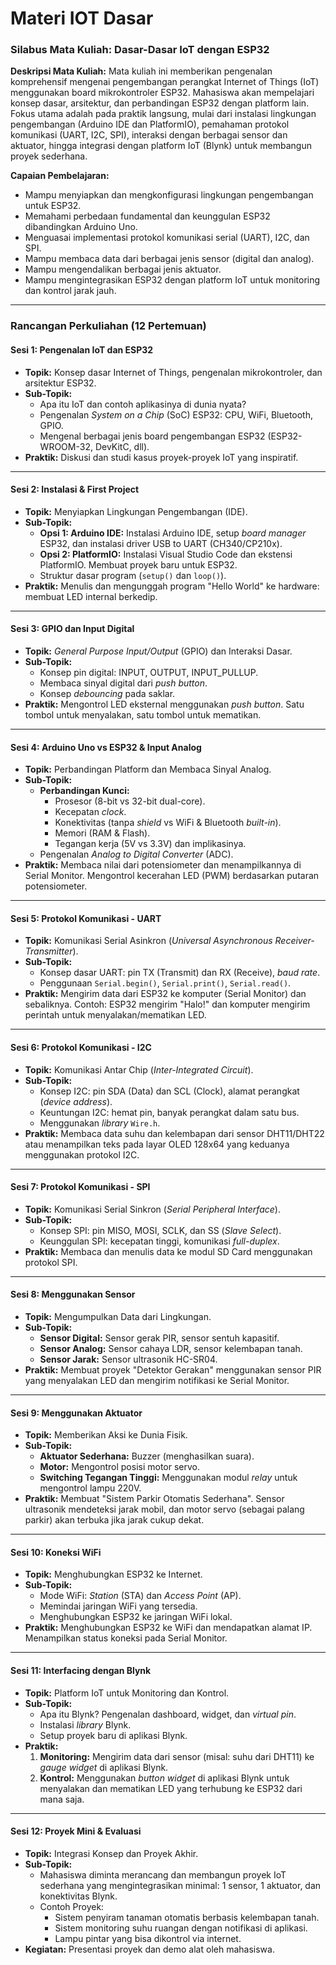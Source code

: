 # Materi IOT Dasar


### **Silabus Mata Kuliah: Dasar-Dasar IoT dengan ESP32**

**Deskripsi Mata Kuliah:** Mata kuliah ini memberikan pengenalan komprehensif mengenai pengembangan perangkat Internet of Things (IoT) menggunakan board mikrokontroler ESP32. Mahasiswa akan mempelajari konsep dasar, arsitektur, dan perbandingan ESP32 dengan platform lain. Fokus utama adalah pada praktik langsung, mulai dari instalasi lingkungan pengembangan (Arduino IDE dan PlatformIO), pemahaman protokol komunikasi (UART, I2C, SPI), interaksi dengan berbagai sensor dan aktuator, hingga integrasi dengan platform IoT (Blynk) untuk membangun proyek sederhana.

**Capaian Pembelajaran:**
* Mampu menyiapkan dan mengkonfigurasi lingkungan pengembangan untuk ESP32.
* Memahami perbedaan fundamental dan keunggulan ESP32 dibandingkan Arduino Uno.
* Menguasai implementasi protokol komunikasi serial (UART), I2C, dan SPI.
* Mampu membaca data dari berbagai jenis sensor (digital dan analog).
* Mampu mengendalikan berbagai jenis aktuator.
* Mampu mengintegrasikan ESP32 dengan platform IoT untuk monitoring dan kontrol jarak jauh.

---

### **Rancangan Perkuliahan (12 Pertemuan)**

#### **Sesi 1: Pengenalan IoT dan ESP32**
* **Topik:** Konsep dasar Internet of Things, pengenalan mikrokontroler, dan arsitektur ESP32.
* **Sub-Topik:**
    * Apa itu IoT dan contoh aplikasinya di dunia nyata?
    * Pengenalan *System on a Chip* (SoC) ESP32: CPU, WiFi, Bluetooth, GPIO.
    * Mengenal berbagai jenis board pengembangan ESP32 (ESP32-WROOM-32, DevKitC, dll).
* **Praktik:** Diskusi dan studi kasus proyek-proyek IoT yang inspiratif.

---

#### **Sesi 2: Instalasi & First Project**
* **Topik:** Menyiapkan Lingkungan Pengembangan (IDE).
* **Sub-Topik:**
    * **Opsi 1: Arduino IDE:** Instalasi Arduino IDE, setup *board manager* ESP32, dan instalasi driver USB to UART (CH340/CP210x).
    * **Opsi 2: PlatformIO:** Instalasi Visual Studio Code dan ekstensi PlatformIO. Membuat proyek baru untuk ESP32.
    * Struktur dasar program (`setup()` dan `loop()`).
* **Praktik:** Menulis dan mengunggah program "Hello World" ke hardware: membuat LED internal berkedip. 

---

#### **Sesi 3: GPIO dan Input Digital**
* **Topik:** *General Purpose Input/Output* (GPIO) dan Interaksi Dasar.
* **Sub-Topik:**
    * Konsep pin digital: INPUT, OUTPUT, INPUT\_PULLUP.
    * Membaca sinyal digital dari *push button*.
    * Konsep *debouncing* pada saklar.
* **Praktik:** Mengontrol LED eksternal menggunakan *push button*. Satu tombol untuk menyalakan, satu tombol untuk mematikan.

---

#### **Sesi 4: Arduino Uno vs ESP32 & Input Analog**
* **Topik:** Perbandingan Platform dan Membaca Sinyal Analog.
* **Sub-Topik:**
    * **Perbandingan Kunci:**
        * Prosesor (8-bit vs 32-bit dual-core).
        * Kecepatan *clock*.
        * Konektivitas (tanpa *shield* vs WiFi & Bluetooth *built-in*).
        * Memori (RAM & Flash).
        * Tegangan kerja (5V vs 3.3V) dan implikasinya.
    * Pengenalan *Analog to Digital Converter* (ADC).
* **Praktik:** Membaca nilai dari potensiometer dan menampilkannya di Serial Monitor. Mengontrol kecerahan LED (PWM) berdasarkan putaran potensiometer.

---

#### **Sesi 5: Protokol Komunikasi - UART**
* **Topik:** Komunikasi Serial Asinkron (*Universal Asynchronous Receiver-Transmitter*).
* **Sub-Topik:**
    * Konsep dasar UART: pin TX (Transmit) dan RX (Receive), *baud rate*.
    * Penggunaan `Serial.begin()`, `Serial.print()`, `Serial.read()`.
* **Praktik:** Mengirim data dari ESP32 ke komputer (Serial Monitor) dan sebaliknya. Contoh: ESP32 mengirim "Halo!" dan komputer mengirim perintah untuk menyalakan/mematikan LED.

---

#### **Sesi 6: Protokol Komunikasi - I2C**
* **Topik:** Komunikasi Antar Chip (*Inter-Integrated Circuit*).
* **Sub-Topik:**
    * Konsep I2C: pin SDA (Data) dan SCL (Clock), alamat perangkat (*device address*).
    * Keuntungan I2C: hemat pin, banyak perangkat dalam satu bus.
    * Menggunakan *library* `Wire.h`.
* **Praktik:** Membaca data suhu dan kelembapan dari sensor DHT11/DHT22 atau menampilkan teks pada layar OLED 128x64 yang keduanya menggunakan protokol I2C. 

---

#### **Sesi 7: Protokol Komunikasi - SPI**
* **Topik:** Komunikasi Serial Sinkron (*Serial Peripheral Interface*).
* **Sub-Topik:**
    * Konsep SPI: pin MISO, MOSI, SCLK, dan SS (*Slave Select*).
    * Keunggulan SPI: kecepatan tinggi, komunikasi *full-duplex*.
* **Praktik:** Membaca dan menulis data ke modul SD Card menggunakan protokol SPI.

---

#### **Sesi 8: Menggunakan Sensor**
* **Topik:** Mengumpulkan Data dari Lingkungan.
* **Sub-Topik:**
    * **Sensor Digital:** Sensor gerak PIR, sensor sentuh kapasitif.
    * **Sensor Analog:** Sensor cahaya LDR, sensor kelembapan tanah.
    * **Sensor Jarak:** Sensor ultrasonik HC-SR04.
* **Praktik:** Membuat proyek "Detektor Gerakan" menggunakan sensor PIR yang menyalakan LED dan mengirim notifikasi ke Serial Monitor.

---

#### **Sesi 9: Menggunakan Aktuator**
* **Topik:** Memberikan Aksi ke Dunia Fisik.
* **Sub-Topik:**
    * **Aktuator Sederhana:** Buzzer (menghasilkan suara).
    * **Motor:** Mengontrol posisi motor servo.
    * **Switching Tegangan Tinggi:** Menggunakan modul *relay* untuk mengontrol lampu 220V.
* **Praktik:** Membuat "Sistem Parkir Otomatis Sederhana". Sensor ultrasonik mendeteksi jarak mobil, dan motor servo (sebagai palang parkir) akan terbuka jika jarak cukup dekat.

---

#### **Sesi 10: Koneksi WiFi**
* **Topik:** Menghubungkan ESP32 ke Internet.
* **Sub-Topik:**
    * Mode WiFi: *Station* (STA) dan *Access Point* (AP).
    * Memindai jaringan WiFi yang tersedia.
    * Menghubungkan ESP32 ke jaringan WiFi lokal.
* **Praktik:** Menghubungkan ESP32 ke WiFi dan mendapatkan alamat IP. Menampilkan status koneksi pada Serial Monitor.

---

#### **Sesi 11: Interfacing dengan Blynk**
* **Topik:** Platform IoT untuk Monitoring dan Kontrol.
* **Sub-Topik:**
    * Apa itu Blynk? Pengenalan dashboard, widget, dan *virtual pin*.
    * Instalasi *library* Blynk.
    * Setup proyek baru di aplikasi Blynk.
* **Praktik:**
    1.  **Monitoring:** Mengirim data dari sensor (misal: suhu dari DHT11) ke *gauge widget* di aplikasi Blynk.
    2.  **Kontrol:** Menggunakan *button widget* di aplikasi Blynk untuk menyalakan dan mematikan LED yang terhubung ke ESP32 dari mana saja. 

---

#### **Sesi 12: Proyek Mini & Evaluasi**
* **Topik:** Integrasi Konsep dan Proyek Akhir.
* **Sub-Topik:**
    * Mahasiswa diminta merancang dan membangun proyek IoT sederhana yang mengintegrasikan minimal: 1 sensor, 1 aktuator, dan konektivitas Blynk.
    * Contoh Proyek:
        * Sistem penyiram tanaman otomatis berbasis kelembapan tanah.
        * Sistem monitoring suhu ruangan dengan notifikasi di aplikasi.
        * Lampu pintar yang bisa dikontrol via internet.
* **Kegiatan:** Presentasi proyek dan demo alat oleh mahasiswa.